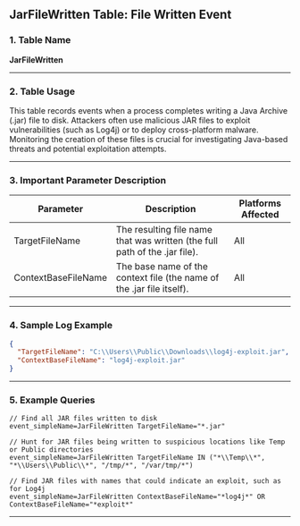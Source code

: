 ## JarFileWritten Table: File Written Event

### 1. Table Name
**JarFileWritten**

---

### 2. Table Usage
This table records events when a process completes writing a Java Archive (.jar) file to disk. Attackers often use malicious JAR files to exploit vulnerabilities (such as Log4j) or to deploy cross-platform malware. Monitoring the creation of these files is crucial for investigating Java-based threats and potential exploitation attempts.

---

### 3. Important Parameter Description

| Parameter | Description | Platforms Affected |
|---|---|---|
| TargetFileName | The resulting file name that was written (the full path of the .jar file). | All |
| ContextBaseFileName | The base name of the context file (the name of the .jar file itself). | All |

---

### 4. Sample Log Example

```json
{
  "TargetFileName": "C:\\Users\\Public\\Downloads\\log4j-exploit.jar",
  "ContextBaseFileName": "log4j-exploit.jar"
}
```
---

### 5. Example Queries
```xql
// Find all JAR files written to disk
event_simpleName=JarFileWritten TargetFileName="*.jar"

// Hunt for JAR files being written to suspicious locations like Temp or Public directories
event_simpleName=JarFileWritten TargetFileName IN ("*\\Temp\\*", "*\\Users\\Public\\*", "/tmp/*", "/var/tmp/*")

// Find JAR files with names that could indicate an exploit, such as for Log4j
event_simpleName=JarFileWritten ContextBaseFileName="*log4j*" OR ContextBaseFileName="*exploit*"
```
---